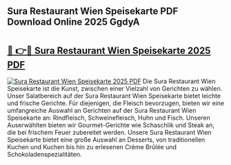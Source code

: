 ## Sura Restaurant Wien Speisekarte PDF Download Online 2025 GgdyA

# <h2><a href="http://gc91wo.nevu.top/?p=Sura+Restaurant+Wien+Speisekarte">🔗 👉🔴 Sura Restaurant Wien Speisekarte 2025 PDF</a></h2>

[![Sura Restaurant Wien Speisekarte 2025 PDF](https://i.imgur.com/dBaPXMq.png)](http://gc91wo.nevu.top/?p=Sura+Restaurant+Wien+Speisekarte)
Die Sura Restaurant Wien Speisekarte ist die Kunst, zwischen einer Vielzahl von Gerichten zu wählen. Unser Salatbereich auf der Sura Restaurant Wien Speisekarte bietet leichte und frische Gerichte. Für diejenigen, die Fleisch bevorzugen, bieten wir eine umfangreiche Auswahl an Gerichten auf der Sura Restaurant Wien Speisekarte an: Rindfleisch, Schweinefleisch, Huhn und Fisch. Unseren Auserwählten bieten wir Gourmet-Gerichte wie Schaschlik und Steak an, die bei frischem Feuer zubereitet werden. Unsere Sura Restaurant Wien Speisekarte bietet eine große Auswahl an Desserts, von traditionellen Kuchen und Kuchen bis hin zu erlesenen Crème Brûlée und Schokoladenspezialitäten.
